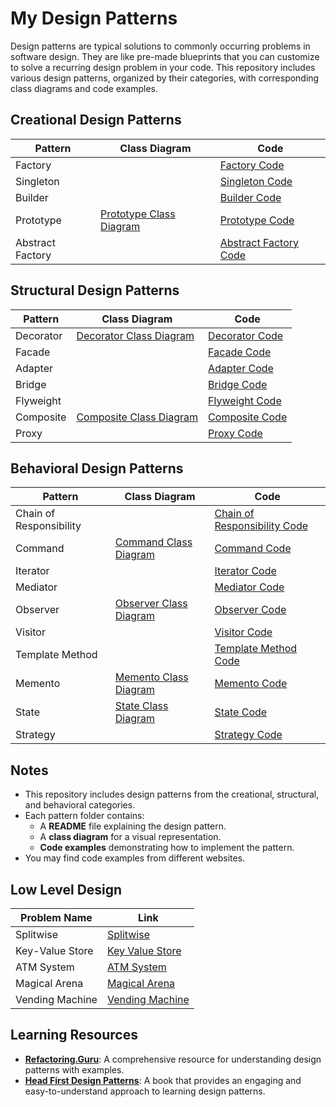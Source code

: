 # My Design Patterns

Design patterns are typical solutions to commonly occurring problems in software design. They are like pre-made blueprints that you can customize to solve a recurring design problem in your code. This repository includes various design patterns, organized by their categories, with corresponding class diagrams and code examples.

## Creational Design Patterns

| Pattern          | Class Diagram                                | Code                                |
|------------------|----------------------------------------------|-------------------------------------|
| Factory          |    | [Factory Code](https://github.com/pawanpk87/My-Design-Patterns/tree/main/Creational/Factory%20Pattern/FactoryPatternCode)            |
| Singleton        |  | [Singleton Code](https://github.com/pawanpk87/My-Design-Patterns/tree/main/Creational/Singleton/SingletonCode)          |
| Builder          |  | [Builder Code](https://github.com/pawanpk87/My-Design-Patterns/tree/main/Creational/Builder/BuilderCode)            |
| Prototype        | [Prototype Class Diagram](https://github.com/pawanpk87/My-Design-Patterns/tree/main/Creational/Prototype#class-diagram) | [Prototype Code](https://github.com/pawanpk87/My-Design-Patterns/tree/main/Creational/Prototype/PrototypeCode)          |
| Abstract Factory |  | [Abstract Factory Code](https://github.com/pawanpk87/My-Design-Patterns/tree/main/Creational/Abstract%20Factory/AbstractFactoryCode)   |

## Structural Design Patterns

| Pattern          | Class Diagram                                | Code                                |
|------------------|----------------------------------------------|-------------------------------------|
| Decorator        | [Decorator Class Diagram](https://github.com/pawanpk87/My-Design-Patterns/tree/main/Structural/Decorator#class-diagram)   | [Decorator Code](https://github.com/pawanpk87/My-Design-Patterns/tree/main/Structural/Decorator/DecoraterCode)          |
| Facade           |  | [Facade Code](https://github.com/pawanpk87/My-Design-Patterns/tree/main/Structural/Facade/FacadeCode)             |
| Adapter          |  | [Adapter Code](https://github.com/pawanpk87/My-Design-Patterns/tree/main/Structural/Adapter/AdapterCode)            |
| Bridge           |  | [Bridge Code](https://github.com/pawanpk87/My-Design-Patterns/tree/main/Structural/Bridge/BridgeCode)             |
| Flyweight        |  | [Flyweight Code](https://github.com/pawanpk87/My-Design-Patterns/tree/main/Structural/Flyweight/FlyweightCode)          |
| Composite        | [Composite Class Diagram](https://github.com/pawanpk87/My-Design-Patterns/tree/main/Structural/Composite#class-diagram)   | [Composite Code](https://github.com/pawanpk87/My-Design-Patterns/tree/main/Structural/Composite/CompositeCode)          |
| Proxy            |  | [Proxy Code](https://github.com/pawanpk87/My-Design-Patterns/tree/main/Structural/Proxy/ProxyCode)              |

## Behavioral Design Patterns

| Pattern                  | Class Diagram                                      | Code                                      |
|--------------------------|----------------------------------------------------|-------------------------------------------|
| Chain of Responsibility  |  | [Chain of Responsibility Code](https://github.com/pawanpk87/My-Design-Patterns/tree/main/Behavioral/Chain%20Of%20Responsibility/ChainOfResponsibilityCode)   |
| Command                  | [Command Class Diagram](https://github.com/pawanpk87/My-Design-Patterns/tree/main/Behavioral/Command#class-diagram)           | [Command Code](https://github.com/pawanpk87/My-Design-Patterns/tree/main/Behavioral/Command/CommandCode)                  |
| Iterator                 |       | [Iterator Code](https://github.com/pawanpk87/My-Design-Patterns/tree/main/Behavioral/Iterator)                 |
| Mediator                 |  | [Mediator Code](https://github.com/pawanpk87/My-Design-Patterns/tree/main/Behavioral/Mediator/MediatorCode)                 |
| Observer                 | [Observer Class Diagram](https://github.com/pawanpk87/My-Design-Patterns/tree/main/Behavioral/Observer#class-diagram)          | [Observer Code](https://github.com/pawanpk87/My-Design-Patterns/tree/main/Behavioral/Observer/ObserverCode)                 |
| Visitor                  |  | [Visitor Code](https://github.com/pawanpk87/My-Design-Patterns/tree/main/Behavioral/Visitor/VisitorCode)                  |
| Template Method          |  | [Template Method Code](https://github.com/pawanpk87/My-Design-Patterns/tree/main/Behavioral/Template%20Method/TemplateMethodCode)          |
| Memento                  | [Memento Class Diagram](https://github.com/pawanpk87/My-Design-Patterns/tree/main/Behavioral/Memento#class-diagram) | [Memento Code](https://github.com/pawanpk87/My-Design-Patterns/tree/main/Behavioral/Memento/MementoCode)                  |
| State                    | [State Class Diagram](https://github.com/pawanpk87/My-Design-Patterns/tree/main/Behavioral/State#class-diagram)             | [State Code](https://github.com/pawanpk87/My-Design-Patterns/tree/main/Behavioral/State/StateCode)                    |
| Strategy                 |  | [Strategy Code](https://github.com/pawanpk87/My-Design-Patterns/tree/main/Behavioral/Strategy/StrategyCode)                 |


## Notes

- This repository includes design patterns from the creational, structural, and behavioral categories.
- Each pattern folder contains:
  - A **README** file explaining the design pattern.
  - A **class diagram** for a visual representation.
  - **Code examples** demonstrating how to implement the pattern.
- You may find code examples from different websites.


## Low Level Design

| Problem Name                | Link                                                                 |
|-----------------------------|----------------------------------------------------------------------|
| Splitwise                   | [Splitwise](https://github.com/pawanpk87/My-Low-Level-Design/tree/main/Splitwise)                     |
| Key-Value Store             | [Key Value Store](https://github.com/pawanpk87/My-Low-Level-Design/tree/main/Key%20Value%20Store)   |
| ATM System                  | [ATM System](https://github.com/pawanpk87/My-Low-Level-Design/tree/main/ATM%20System)               |
| Magical Arena               | [Magical Arena](https://github.com/pawanpk87/My-Low-Level-Design/tree/main/Magical%20Arena)         |
| Vending Machine             | [Vending Machine](https://github.com/pawanpk87/My-Low-Level-Design/tree/main/Vending%20Machine)     |


## Learning Resources

- **[Refactoring.Guru](https://refactoring.guru/design-patterns)**: A comprehensive resource for understanding design patterns with examples.
- **[Head First Design Patterns](https://www.google.co.in/books/edition/Head_First_Design_Patterns/NbCNAQAAQBAJ?gbpv=1)**: A book that provides an engaging and easy-to-understand approach to learning design patterns.

